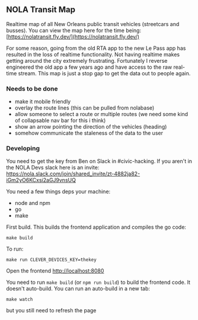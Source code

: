 ## NOLA Transit Map

Realtime map of all New Orleans public transit vehicles (streetcars and busses). You can view the map here for the time being: [https://nolatransit.fly.dev/](https://nolatransit.fly.dev/)

For some reason, going from the old RTA app to the new Le Pass app has resulted in the loss of realtime functionality. Not having realtime makes
getting around the city extremely frustrating. Fortunately I reverse engineered the old app a few years ago and have access to the raw real-time stream.
This map is just a stop gap to get the data out to people again.

### Needs to be done

* make it mobile friendly
* overlay the route lines (this can be pulled from nolabase)
* allow someone to select a route or multiple routes (we need some kind of collapsable nav bar for this i think)
* show an arrow pointing the direction of the vehicles (heading)
* somehow communicate the staleness of the data to the user

### Developing

You need to get the key from Ben on Slack in #civic-hacking. If you aren't in the NOLA Devs slack here is an invite: https://nola.slack.com/join/shared_invite/zt-4882ja82-iGm2yO6KCxsi2aGJ9vnsUQ

You need a few things deps your machine:

* node and npm
* go
* make

First build. This builds the frontend application and compiles the go code:

```
make build
```

To run:

```
make run CLEVER_DEVICES_KEY=thekey
```

Open the frontend [http://localhost:8080](http://localhost:8080)


You need to run `make build` (or `npm run build`) to build the frontend code. It doesn't auto-build. You can run an auto-build in a new tab:

```
make watch
```

but you still need to refresh the page